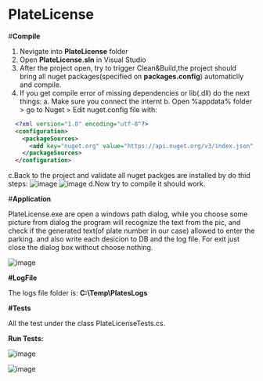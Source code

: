 # PlateLicense

#**Compile**

1. Nevigate into **PlateLicense** folder
2. Open **PlateLicense.sln** in Visual Studio
3. After the project open, try to trigger Clean&Build,the project should bring all nuget packages(specified on **packages.config**) automaticlly and compile.
4. If you get compile error of missing dependencies or lib(.dll) do the next things:
  a. Make sure you connect the internt 
  b. Open %appdata% folder > go to Nuget > Edit nuget.config file with:
  
  ~~~ xml
    <?xml version="1.0" encoding="utf-8"?>
    <configuration>
      <packageSources>
        <add key="nuget.org" value="https://api.nuget.org/v3/index.json" protocolVersion="3" />
      </packageSources>
    </configuration>
~~~
    
   c.Back to the project and validate all nuget packges are installed by do thid steps:
    ![image](https://user-images.githubusercontent.com/88496990/128636342-3a1500b0-9c59-4630-a514-16d65eceae40.png)
    ![image](https://user-images.githubusercontent.com/88496990/128636393-d285bea5-631a-4bbb-8dd4-4bb0c24d0ed4.png)
   d.Now try to compile it should work.
   
 #**Application**
 
PlateLicense.exe are open a windows path dialog, while you choose some picture from dialog the program will recognize the text from the pic, and check if the generated text(of plate number in our case) allowed to enter the parking. and also write each desicion to DB and the log file.
For exit just close the dialog box without choose nothing.
 
![image](https://user-images.githubusercontent.com/88496990/129480476-e6482ae7-0e8b-474d-9fba-9ce74a625cba.png)

 
 **#LogFile**
 
 The logs file folder is: **C:\Temp\PlatesLogs**
 
 **#Tests**
 
 All the test under the class PlateLicenseTests.cs.
 
 **Run Tests:**
 
 ![image](https://user-images.githubusercontent.com/88496990/128636522-48ec9f21-b6e6-4dbe-af42-6140ae1b1d24.png)
 
![image](https://user-images.githubusercontent.com/88496990/128636546-8cb58ac4-1dde-426a-8923-642eb9ccc2f4.png)

    

    
